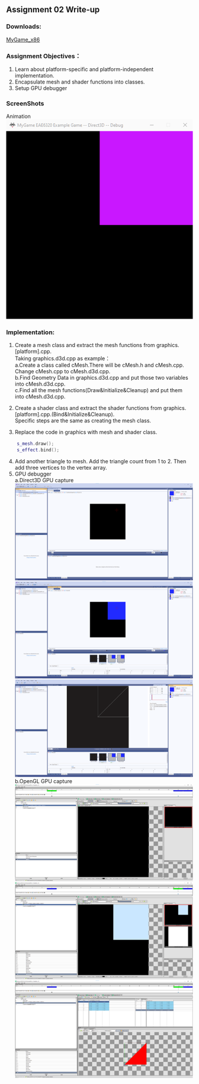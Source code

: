 ## Assignment 02 Write-up

### Downloads:
[MyGame_x86](https://github.com/XingnanChen/Engineer2/raw/master/MyGame_.zip)

### Assignment Objectives：
1. Learn about platform-specific and platform-independent implementation.
2. Encapsulate mesh and shader functions into classes.
3. Setup GPU debugger

### ScreenShots 
Animation  
![Image](Assignment02/gamerunning.gif)  
 

### Implementation:
1. Create a mesh class and extract the mesh functions from graphics.[platform].cpp.  
    Taking graphics.d3d.cpp as example：  
    a.Create a class called cMesh.There will be cMesh.h and cMesh.cpp. Change cMesh.cpp to cMesh.d3d.cpp.  
    b.Find Geometry Data in graphics.d3d.cpp and put those two variables into cMesh.d3d.cpp.  
    c.Find all the mesh functions(Draw&Initialize&Cleanup) and put them into cMesh.d3d.cpp.  

2. Create a shader class and extract the shader functions from graphics.[platform].cpp.(Bind&Initialize&Cleanup).  
    Specific steps are the same as creating the mesh class.
3. Replace the code in graphics with mesh and shader class.
```cpp
    s_mesh.draw();
    s_effect.bind();
```
4. Add another triangle to mesh. Add the triangle count from 1 to 2. Then add three vertices to the vertex array.
5. GPU debugger  
    a.Direct3D GPU capture  
    ![Image](Assignment02/d3d-black.png)    
    ![Image](Assignment02/d3d-mesh.png)    
    ![Image](Assignment02/d3d-wareframe.png)  
    b.OpenGL GPU capture  
    ![Image](Assignment02/gl-black.png)    
    ![Image](Assignment02/gl-mesh.png)    
    ![Image](Assignment02/gl-wareframe.png)  
